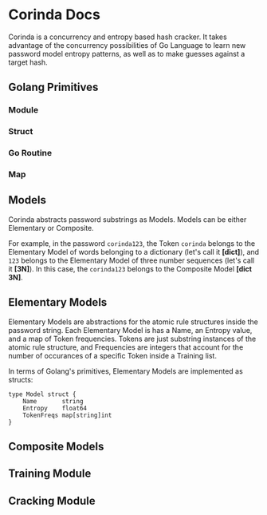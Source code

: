 # Corinda Docs

Corinda is a concurrency and entropy based hash cracker. It takes advantage of the concurrency possibilities of Go Language to learn new password model entropy patterns, as well as to make guesses against a target hash.

## Golang Primitives

### Module
### Struct
### Go Routine
### Map

## Models

Corinda abstracts password substrings as Models. Models can be either Elementary or Composite.

For example, in the password `corinda123`, the Token `corinda` belongs to the Elementary Model of words belonging to a dictionary (let's call it **[dict]**), and `123` belongs to the Elementary Model of three number sequences (let's call it **[3N]**). In this case, the `corinda123` belongs to the Composite Model **[dict 3N]**.

## Elementary Models

Elementary Models are abstractions for the atomic rule structures inside the password string. Each Elementary Model is has a Name, an Entropy value, and a map of Token frequencies. Tokens are just substring instances of the atomic rule structure, and Frequencies are integers that account for the number of occurances of a specific Token inside a Training list.

In terms of Golang's primitives, Elementary Models are implemented as structs:

```
type Model struct {
	Name       string
	Entropy    float64
	TokenFreqs map[string]int
}
```

## Composite Models

## Training Module

## Cracking Module
